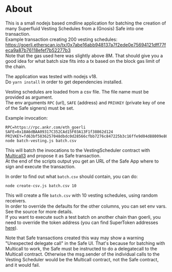 # About

This is a small nodejs based cmdline application for batching the creation of many Superfluid Vesting Schedules from a (Gnosis) Safe into one transaction.  
Example transaction creating 200 vesting schedules: https://goerli.etherscan.io/tx/0x7abe16abb948137a7f2ede0e75694121dff77feca9a87b76118efef7b52277b3  
Note that the gas used here was slightly above 8M. That should give you a good idea for what batch size fits into a tx based on the block gas limit of the chain.

The application was tested with nodejs v18.  
Do `yarn install` in order to get dependencies installed.

Vesting schedules are loaded from a csv file. The file name must be provided as argument.  
The env arguments `RPC` (url), `SAFE` (address) and `PRIVKEY` (private key of one of the Safe signers) must be set.

Example invocation:
```
RPC=https://rpc.ankr.com/eth_goerli SAFE=0x18A6dBAA09317C352CAd15F03A13F1f38862d124 PRIVKEY=fd63bf5836257048dbdc0d28566cfbb7276c847225b3c16ffe9d04d88009e800 node batch-vesting.js batch.csv
```

This will batch the invocations to the VestingScheduler contract with [Multicall3](https://github.com/mds1/multicall) and propose it as Safe transaction.  
At the end of the scripts output you get an URL of the Safe App where to sign and execute the transaction.

In order to find out what `batch.csv` should contain, you can do:
```
node create-csv.js batch.csv 10
```
This will create a file `batch.csv` with 10 vesting schedules, using random receivers.  
In order to override the defaults for the other columns, you can set env vars. See the source for more details.  
If you want to execute such a test batch on another chain than goerli, you need to override the token address (you can find SuperToken addresses [here](https://console.superfluid.finance/matic/supertokens)).

Note that Safe transactions created this way may show a warning "Unexpected delegate call" in the Safe UI. That's because for batching with Multicall to work, the Safe must be instructed to do a delegatecall to the Multicall contract. Otherwise the msg.sender of the individual calls to the Vesting Scheduler would be the Multicall contract, not the Safe contract, and it would fail.